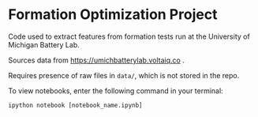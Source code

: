 # Formation Optimization Project

Code used to extract features from formation tests run at the University of Michigan Battery Lab.

Sources data from https://umichbatterylab.voltaiq.co .

Requires presence of raw files in `data/`, which is not stored in the repo.

To view notebooks, enter the following command in your terminal:

```
ipython notebook [notebook_name.ipynb]
```

